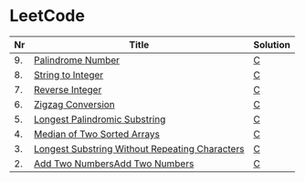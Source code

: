 # LeetCode


|  Nr  |Title | Solution |
|--- | --- | --- |
| 9. | [Palindrome Number](https://leetcode.com/problems/palindrome-number/description/) | [C](https://github.com/patryklatka/LeetCode/blob/main/C_exercises/9_Palindrome_Number/main.c)
| 8. | [String to Integer](https://leetcode.com/problems/string-to-integer-atoi/description/) | [C](https://github.com/patryklatka/LeetCode/blob/main/C_exercises/8_String_to_Integer/main.c)
| 7. | [Reverse Integer](https://leetcode.com/problems/reverse-integer/description/) | [C](https://github.com/patryklatka/LeetCode/blob/main/C_exercises/7_Reverse_Integer/main.c)
| 6. | [Zigzag Conversion](https://leetcode.com/problems/zigzag-conversion/description/) | [C](https://github.com/patryklatka/LeetCode/blob/main/C_exercises/6_Zigzag_Conversion/main.c)
| 5. | [Longest Palindromic Substring](https://leetcode.com/problems/longest-palindromic-substring/description/) | [C](https://github.com/patryklatka/LeetCode/blob/main/C_exercises/5_Longest_Palindromic_Substring/main.c)
| 4. | [Median of Two Sorted Arrays](https://leetcode.com/problems/median-of-two-sorted-arrays/description/) | [C](https://github.com/patryklatka/LeetCode/blob/main/C_exercises/4_Median_of_Two_Sorted_Arrays/main.c)
| 3. | [Longest Substring Without Repeating Characters](https://leetcode.com/problems/longest-substring-without-repeating-characters/description/) | [C](https://github.com/patryklatka/LeetCode/blob/main/C_exercises/3_Longest_Substring_Without_Repeating_Characters/main.c)
| 2. | [Add Two NumbersAdd Two Numbers](https://leetcode.com/problems/add-two-numbers/description/) | [C](https://github.com/patryklatka/LeetCode/blob/main/C_exercises/2_Add_Two_Numbers/main.c)
